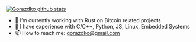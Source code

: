 

<!--
### Hi there 👋

**gorazdko/gorazdko** is a ✨ _special_ ✨ repository because its `README.md` (this file) appears on your GitHub profile.

Here are some ideas to get you started:

- 🔭 I’m currently working on ...
- 🌱 I’m currently learning ...
- 👯 I’m looking to collaborate on ...
- 🤔 I’m looking for help with ...
- 💬 Ask me about ...
- 📫 How to reach me: ...
- 😄 Pronouns: ...
- ⚡ Fun fact: ...
-->

[![Gorazdko github stats](https://github-readme-stats.vercel.app/api?username=gorazdko&theme=dracula&show_icons=true&hide=stars)](https://github.com/gorazdko/github-readme-stats)

- 🔭 I’m currently working with Rust on Bitcoin related projects
- 🌱 I have experience with C/C++, Python, JS, Linux, Embedded Systems
- 📫 How to reach me: gorazdko@gmail.com
